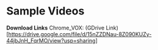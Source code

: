 # Sample Videos

**Download Links**
Chrome_VOX: (GDrive Link)[https://drive.google.com/file/d/15nZZDNau-8Z090KUZy-44jbJnH_FqrMO/view?usp=sharing]
